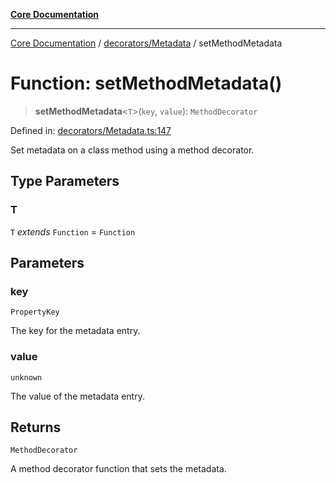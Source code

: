 [**Core Documentation**](../../../README.md)

***

[Core Documentation](../../../README.md) / [decorators/Metadata](../README.md) / setMethodMetadata

# Function: setMethodMetadata()

> **setMethodMetadata**\<`T`\>(`key`, `value`): `MethodDecorator`

Defined in: [decorators/Metadata.ts:147](https://github.com/stonemjs/core/blob/85781fe5b87769612839dd6b850ba45186d357fa/src/decorators/Metadata.ts#L147)

Set metadata on a class method using a method decorator.

## Type Parameters

### T

`T` *extends* `Function` = `Function`

## Parameters

### key

`PropertyKey`

The key for the metadata entry.

### value

`unknown`

The value of the metadata entry.

## Returns

`MethodDecorator`

A method decorator function that sets the metadata.
